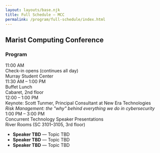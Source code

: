 ```yaml
---
layout: layouts/base.njk
title: Full Schedule – MCC
permalink: /program/full-schedule/index.html
---
```


<h2>Marist Computing Conference</h2>

<h3>Program</h3>
<div class="schedule">
  <div class="schedule-item">
    <div class="time">11:00 AM</div>
    <div class="title">Check-in opens (continues all day)</div>
    <div class="location">Murray Student Center</div>
  </div>

  <div class="schedule-item">
    <div class="time">11:30 AM – 1:00 PM</div>
    <div class="title">Buffet Lunch</div>
    <div class="location">Cabaret, 2nd floor</div>
    <div class="nested">
      <div class="time">12:00 – 1:00 PM</div>
      <div class="title">Keynote: Scott Tunmer, Principal Consultant at New Era Technologies</div>
      <div class="location"><em>Risk Management: the "why" behind everything we do in cybersecurity</em></div>
    </div>
  </div>

  <div class="schedule-item">
    <div class="time">1:00 PM – 3:00 PM</div>
    <div class="title">Concurrent Technology Speaker Presentations</div>
    <div class="location">River Rooms (SC 3101–3105, 3rd floor)</div>
    <div class="highlights">
      <ul>
        <li><strong>Speaker TBD</strong> — Topic TBD</li>
        <li><strong>Speaker TBD</strong> — Topic TBD</li>
        <li><strong>Speaker TBD</strong> — Topic TBD</li>
      </ul>
    </div>
  </div>
</div>

